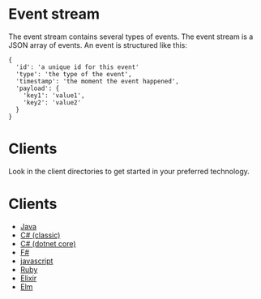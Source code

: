 # Event stream
The event stream contains several types of events. The event stream is a JSON array of events. An event is structured like this:
```
{
  'id': 'a unique id for this event'
  'type': 'the type of the event',
  'timestamp': 'the moment the event happened',
  'payload': {
    'key1': 'value1',
    'key2': 'value2'
  }
}
```

# Clients
Look in the client directories to get started in your preferred technology.

# Clients
- [Java](/java)
- [C# (classic)](/csharp)
- [C# (dotnet core)](/dotnetcore)
- [F#](/fshapr)
- [javascript](/javascript)
- [Ruby](/ruby)
- [Elixir](/elixir)
- [Elm](/elm)
